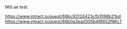 Mời ae test:

https://www.intract.io/quest/66bc93126423cfb1098b21bd
https://www.intract.io/quest/66b0a3ead305b4f8652f86c7
